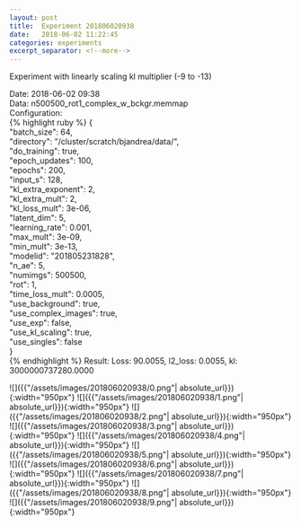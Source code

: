 ```yaml
---
layout: post
title:  Experiment 201806020938
date:   2018-06-02 11:22:45
categories: experiments
excerpt_separator: <!--more-->
---
```

Experiment with linearly scaling kl multiplier (-9 to -13)  

 <!--more-->
Date: 2018-06-02 09:38  
Data: n500500_rot1_complex_w_bckgr.memmap  
Configuration:   
{% highlight ruby %}
{  
    "batch_size": 64,   
    "directory": "/cluster/scratch/bjandrea/data/",   
    "do_training": true,   
    "epoch_updates": 100,   
    "epochs": 200,   
    "input_s": 128,   
    "kl_extra_exponent": 2,   
    "kl_extra_mult": 2,   
    "kl_loss_mult": 3e-06,   
    "latent_dim": 5,   
    "learning_rate": 0.001,   
    "max_mult": 3e-09,   
    "min_mult": 3e-13,   
    "modelid": "201805231828",   
    "n_ae": 5,   
    "numimgs": 500500,   
    "rot": 1,   
    "time_loss_mult": 0.0005,   
    "use_background": true,   
    "use_complex_images": true,   
    "use_exp": false,   
    "use_kl_scaling": true,   
    "use_singles": false  
}  
{% endhighlight %}
Result: Loss: 90.0055, l2_loss: 0.0055, kl: 3000000737280.0000  

![]({{"/assets/images/201806020938/0.png"| absolute_url}}){:width="950px"}
![]({{"/assets/images/201806020938/1.png"| absolute_url}}){:width="950px"}
![]({{"/assets/images/201806020938/2.png"| absolute_url}}){:width="950px"}
![]({{"/assets/images/201806020938/3.png"| absolute_url}}){:width="950px"}
![]({{"/assets/images/201806020938/4.png"| absolute_url}}){:width="950px"}
![]({{"/assets/images/201806020938/5.png"| absolute_url}}){:width="950px"}
![]({{"/assets/images/201806020938/6.png"| absolute_url}}){:width="950px"}
![]({{"/assets/images/201806020938/7.png"| absolute_url}}){:width="950px"}
![]({{"/assets/images/201806020938/8.png"| absolute_url}}){:width="950px"}
![]({{"/assets/images/201806020938/9.png"| absolute_url}}){:width="950px"}
